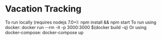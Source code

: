 # Vacation Tracking

To run locally (requires nodejs 7.0+): 
	npm install && npm start
To run using docker: 
	docker run --rm -it -p 3000:3000 $(docker build -q)
Or using docker-compose:
	docker-compose up